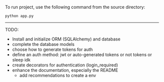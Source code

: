 

To run project, use the following command from the source directory:

```
python app.py
```

----------------
TODO: 
- Install and initialize ORM (SQLAlchemy) and database
- complete the database models
- choose how to generate tokens for auth
- define an auth method: jwt or auto-generated tokens or not tokens or sleep idk
- create decorators for authentication (login_required)
- enhance the documentation, especially the README
    - add recommendations to create a env